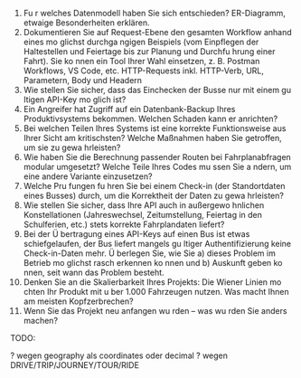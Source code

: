 1. Fu r welches Datenmodell haben Sie sich entschieden? ER-Diagramm, etwaige Besonderheiten erklären.
2. Dokumentieren Sie auf Request-Ebene den gesamten Workflow anhand eines mo glichst
durchga ngigen Beispiels (vom Einpflegen der Haltestellen und Feiertage bis zur Planung
und Durchfu hrung einer Fahrt). Sie ko nnen ein Tool Ihrer Wahl einsetzen, z. B. Postman
Workflows, VS Code, etc. HTTP-Requests inkl. HTTP-Verb, URL, Parametern, Body und Headern
3. Wie stellen Sie sicher, dass das Einchecken der Busse nur mit einem gu ltigen API-Key mo glich ist?
4. Ein Angreifer hat Zugriff auf ein Datenbank-Backup Ihres Produktivsystems bekommen.
Welchen Schaden kann er anrichten?
5. Bei welchen Teilen Ihres Systems ist eine korrekte Funktionsweise aus Ihrer Sicht am kritischsten? Welche Maßnahmen haben Sie getroffen, um sie zu gewa hrleisten?
6. Wie haben Sie die Berechnung passender Routen bei Fahrplanabfragen modular umgesetzt? Welche Teile Ihres Codes mu ssen Sie a ndern, um eine andere Variante einzusetzen?
7. Welche Pru fungen fu hren Sie bei einem Check-in (der Standortdaten eines Busses) durch,
um die Korrektheit der Daten zu gewa hrleisten?
8. Wie stellen Sie sicher, dass Ihre API auch in außergewo hnlichen Konstellationen (Jahreswechsel, Zeitumstellung, Feiertag in den Schulferien, etc.) stets korrekte Fahrplandaten
liefert?
9. Bei der Ü bertragung eines API-Keys auf einen Bus ist etwas schiefgelaufen, der Bus liefert
mangels gu ltiger Authentifizierung keine Check-in-Daten mehr. Ü berlegen Sie, wie Sie a)
dieses Problem im Betrieb mo glichst rasch erkennen ko nnen und b) Auskunft geben ko nnen, seit wann das Problem besteht.
10. Denken Sie an die Skalierbarkeit Ihres Projekts: Die Wiener Linien mo chten Ihr Produkt
mit u ber 1.000 Fahrzeugen nutzen. Was macht Ihnen am meisten Kopfzerbrechen?
11. Wenn Sie das Projekt neu anfangen wu rden – was wu rden Sie anders machen?


TODO:

 ? wegen geography als coordinates oder decimal
 ? wegen DRIVE/TRIP/JOURNEY/TOUR/RIDE